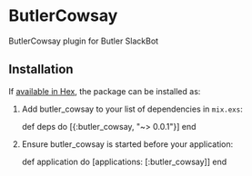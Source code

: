 # ButlerCowsay

ButlerCowsay plugin for Butler SlackBot

## Installation

If [available in Hex](https://hex.pm/docs/publish), the package can be installed as:

  1. Add butler_cowsay to your list of dependencies in `mix.exs`:

        def deps do
          [{:butler_cowsay, "~> 0.0.1"}]
        end

  2. Ensure butler_cowsay is started before your application:

        def application do
          [applications: [:butler_cowsay]]
        end
